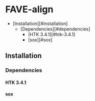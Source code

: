 # FAVE-align

* [Installation][#installation]
    * [Dependencies][#dependencies]
        * [HTK 3.4.1][#htk-3.4.1]
        * [sox][#sox]

## Installation

### Dependencies

#### HTK 3.4.1

#### sox